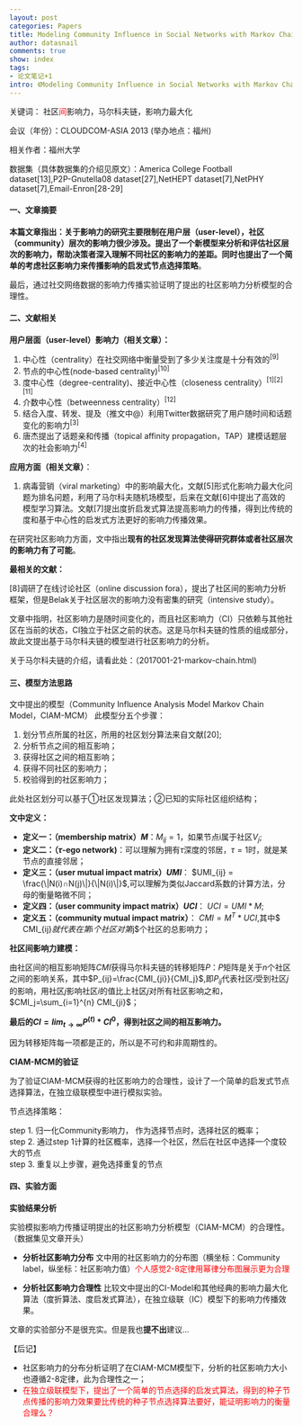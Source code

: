 ```yaml
---
layout: post
categories: Papers
title: Modeling Community Influence in Social Networks with Markov Chain
author: datasnail
comments: true
show: index
tags:
- 论文笔记+1
intro: 《Modeling Community Influence in Social Networks with Markov Chain》文章阅读记录
---
```


关键词： 社区<span style = "color:red">间</span>影响力，马尔科夫链，影响力最大化

会议（年份）：CLOUDCOM-ASIA 2013 (举办地点：福州)

相关作者：福州大学

数据集（具体数据集的介绍见原文）：America College Football dataset[13],P2P-Gnutella08 dataset[27],NetHEPT dataset[7],NetPHY dataset[7],Email-Enron[28-29]

#### **一、文章摘要**

**本篇文章指出：关于影响力的研究主要限制在用户层（user-level），社区（community）层次的影响力很少涉及。**提出了一个新模型来分析和评估社区层次的影响力，帮助决策者深入理解不同社区的影响力的差距。同时也提出了一个简单的考虑社区影响力来传播影响的**启发式节点选择策略**。

最后，通过社交网络数据的影响力传播实验证明了提出的社区影响力分析模型的合理性。

#### **二、文献相关**

**用户层面（user-level）影响力（相关文章）：**

1. 中心性（centrality）在社交网络中衡量受到了多少关注度是十分有效的<sup>[9]</sup>
2. 节点的中心性(node-based centrality)<sup>[10]</sup>
3. 度中心性（degree-centrality)、接近中心性（closeness centrality）<sup>[1][2][11]</sup>
5. 介数中心性（betweenness centrality）<sup>[12]</sup>
6. 结合入度、转发、提及（推文中@）利用Twitter数据研究了用户随时间和话题变化的影响力<sup>[3]</sup>
7. 唐杰提出了话题亲和传播（topical affinity propagation，TAP）建模话题层次的社会影响力<sup>[4]</sup>

**应用方面（相关文章）**：


1. 病毒营销（viral marketing）中的影响最大化，文献[5]形式化影响力最大化问题为排名问题，利用了马尔科夫随机场模型，后来在文献[6]中提出了高效的模型学习算法。文献[7]提出度折启发式算法提高影响力的传播，得到比传统的度和基于中心性的启发式方法更好的影响力传播效果。

在研究社区影响力方面，文中指出**现有的社区发现算法使得研究群体或者社区层次的影响力有了可能**。

**最相关的文献：**

[8]调研了在线讨论社区（online discussion fora），提出了社区间的影响力分析框架，但是Belak关于社区层次的影响力没有密集的研究（intensive study）。

文章中指明，社区影响力是随时间变化的，而且社区影响力（CI）只依赖与其他社区在当前的状态，CI独立于社区之前的状态。这是马尔科夫链的性质的组成部分，故此文提出基于马尔科夫链的模型进行社区影响力的分析。

关于马尔科夫链的介绍，请看此处：（2017001-21-markov-chain.html)

#### **三、模型方法思路**

文中提出的模型（Community Influence Analysis Model Markov Chain Model，CIAM-MCM）
此模型分五个步骤：

1. 划分节点所属的社区，所用的社区划分算法来自文献[20];
2. 分析节点之间的相互影响；
3. 获得社区之间的相互影响；
4. 获得不同社区的影响力；
5. 校验得到的社区影响力；

此处社区划分可以基于①社区发现算法；②已知的实际社区组织结构；

**文中定义：**



- **定义一：（membership matrix）$M$**：$M_{ij}=1$，如果节点i属于社区$V_j$;
- **定义二：（$\tau$-ego network)**：可以理解为拥有$\tau$深度的邻居，$\tau=1$时，就是某节点的直接邻居；
- **定义三：（user mutual impact matrix）$UMI$**： $UMI_{ij} = \frac{\|N(i)∩N(j)\|}{\|N(i)\|}$,可以理解为类似Jaccard系数的计算方法，分母的衡量略微不同；
- **定义四：（user community impact matrix）$UCI$**： $UCI = UMI * M$;
- **定义五：（community mutual impact matrix）**： $CMI = M^T * UCI$,其中$ CMI_{ij}$就代表在第$i$个社区对第$j$个社区的总影响力；

**社区间影响力建模：**

由社区间的相互影响矩阵$CMI$获得马尔科夫链的转移矩阵$P$：$P$矩阵是关于$n$个社区之间的影响关系，其中$P_{ij}=\frac{CMI_{ji}}{CMI_j}$,即$P_{ij}$代表社区$i$受到社区$j$的影响，用社区$j$影响社区$i$的值比上社区$j$对所有社区影响之和，$CMI_j=\sum_{i=1}^{n} CMI_{ji}$；

**最后的$CI = lim_{t \rightarrow ∞}P^{(t)} * CI^0$，得到社区之间的相互影响力。**

因为转移矩阵每一项都是正的，所以是不可约和非周期性的。

**CIAM-MCM的验证**

为了验证CIAM-MCM获得的社区影响力的合理性，设计了一个简单的启发式节点选择算法，在独立级联模型中进行模拟实验。

节点选择策略：

step 1. 归一化Community影响力， 作为选择节点时，选择社区的概率；<br>
step 2. 通过step 1计算的社区概率，选择一个社区，然后在社区中选择一个度较大的节点<br>
step 3. 重复以上步骤，避免选择重复的节点

#### **四、实验方面**

**实验结果分析**

实验模拟影响力传播证明提出的社区影响力分析模型（CIAM-MCM）的合理性。（数据集见文章开头）

- **分析社区影响力分布**
  文中用的社区影响力的分布图（横坐标：Community label，纵坐标：社区影响力值）<span style="color:red">个人感觉2-8定律用幂律分布图展示更为合理</span>

- **分析社区影响力合理性**
  比较文中提出的CI-Model和其他经典的影响力最大化算法（度折算法、度启发式算法），在独立级联（IC）模型下的影响力传播效果。

文章的实验部分不是很充实。但是我也**提不出**建议...

【后记】

- 社区影响力的分布分析证明了在CIAM-MCM模型下，分析的社区影响力大小也遵循2-8定律，此为合理性之一；
- <span style="color:red">在独立级联模型下，提出了一个简单的节点选择的启发式算法，得到的种子节点传播的影响力效果要比传统的种子节点选择算法要好，能证明影响力的衡量合理么？</span>
